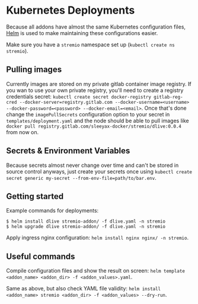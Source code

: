 # Kubernetes Deployments
Because all addons have almost the same Kubernetes configuration files, [Helm](https://helm.sh) is used to make maintaining these configurations easier.

Make sure you have a `stremio` namespace set up (`kubectl create ns stremio`).

## Pulling images
Currently images are stored on my private gitlab container image registry. If you wan to use your own private registry, you'll need to create a registry credentials secret: `kubectl create secret docker-registry gitlab-reg-cred --docker-server=registry.gitlab.com --docker-username=<username> --docker-password=<password> --docker-email=<email>`. Once that's done change the `imagePullSecrets` configuration option to your secret in `templates/deployment.yaml` and the node should be able to pull images like `docker pull registry.gitlab.com/sleeyax-docker/stremio/dlive:0.0.4` from now on.

## Secrets & Environment Variables
Because secrets almost never change over time and can't be stored in source control anyways, just create your secrets once using `kubectl create secret generic my-secret --from-env-file=path/to/bar.env`.

## Getting started

Example commands for deployments:
```
$ helm install dlive stremio-addon/ -f dlive.yaml -n stremio
$ helm upgrade dlive stremio-addon/ -f dlive.yaml -n stremio
```

Apply ingress nginx configuration: `helm install nginx nginx/ -n stremio`.

## Useful commands
Compile configuration files and show the result on screen: `helm template <addon_name> <addon_dir> -f <addon_values>.yaml`.

Same as above, but also check YAML file validity: `helm install <addon_name> stremio <addon_dir> -f <addon_values> --dry-run`.
